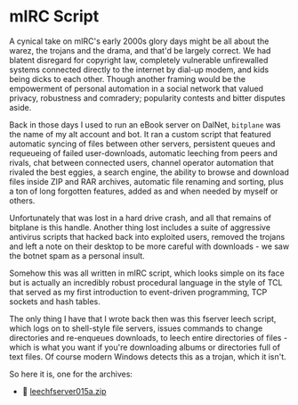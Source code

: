 # mIRC Script

A cynical take on mIRC's early 2000s glory days might be all about the warez,
the trojans and the drama, and that'd be largely correct. We had blatent
disregard for copyright law, completely vulnerable unfirewalled systems
connected directly to the internet by dial-up modem, and kids being dicks
to each other. Though another framing would be the empowerment of personal
automation in a social network that valued privacy, robustness and comradery;
popularity contests and bitter disputes aside.

Back in those days I used to run an eBook server on DalNet, `bitplane` was the
name of my alt account and bot. It ran a custom script that featured automatic
syncing of files between other servers, persistent queues and requeueing of
failed user-downloads, automatic leeching from peers and rivals, chat between
connected users, channel operator automation that rivaled the best eggies, a
search engine, the ability to browse and download files inside ZIP and RAR
archives, automatic file renaming and sorting, plus a ton of long forgotten
features, added as and when needed by myself or others.

Unfortunately that was lost in a hard drive crash, and all that remains of
bitplane is this handle. Another thing lost includes a suite of aggressive
antivirus scripts that hacked back into exploited users, removed the trojans
and left a note on their desktop to be more careful with downloads - we saw
the botnet spam as a personal insult.

Somehow this was all written in mIRC script, which looks simple on its face
but is actually an incredibly robust procedural language in the style of TCL
that served as my first introduction to event-driven programming, TCP sockets
and hash tables.

The only thing I have that I wrote back then was this fserver leech script,
which logs on to shell-style file servers, issues commands to change
directories and re-enqueues downloads, to leech entire directories of files -
which is what you want if you're downloading albums or directories full of
text files. Of course modern Windows detects this as a trojan, which it
isn't.

So here it is, one for the archives:

* 🤖 [leechfserver015a.zip](leechfserver015a.zip)
